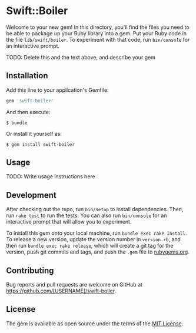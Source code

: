 # Swift::Boiler

Welcome to your new gem! In this directory, you'll find the files you need to be able to package up your Ruby library into a gem. Put your Ruby code in the file `lib/swift/boiler`. To experiment with that code, run `bin/console` for an interactive prompt.

TODO: Delete this and the text above, and describe your gem

## Installation

Add this line to your application's Gemfile:

```ruby
gem 'swift-boiler'
```

And then execute:

    $ bundle

Or install it yourself as:

    $ gem install swift-boiler

## Usage

TODO: Write usage instructions here

## Development

After checking out the repo, run `bin/setup` to install dependencies. Then, run `rake test` to run the tests. You can also run `bin/console` for an interactive prompt that will allow you to experiment.

To install this gem onto your local machine, run `bundle exec rake install`. To release a new version, update the version number in `version.rb`, and then run `bundle exec rake release`, which will create a git tag for the version, push git commits and tags, and push the `.gem` file to [rubygems.org](https://rubygems.org).

## Contributing

Bug reports and pull requests are welcome on GitHub at https://github.com/[USERNAME]/swift-boiler.


## License

The gem is available as open source under the terms of the [MIT License](http://opensource.org/licenses/MIT).

